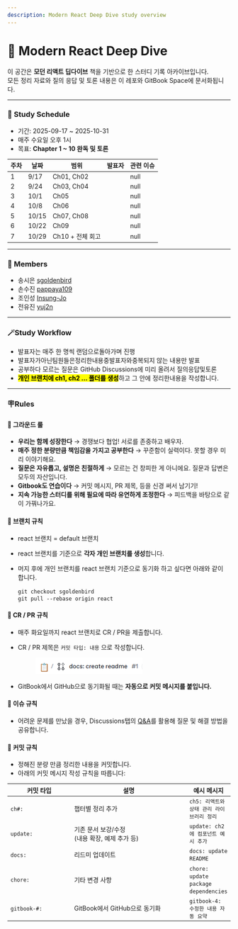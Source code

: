 ```yaml
---
description: Modern React Deep Dive study overview
---
```


# 📖 Modern React Deep Dive

이 공간은 **모던 리액트 딥다이브** 책을 기반으로 한 스터디 기록 아카이브입니다.\
모든 정리 자료와 질의 응답 및 토론 내용은 이 레포와 GitBook Space에 문서화됩니다.

***

### 📅 Study Schedule

* 기간: 2025-09-17 \~ 2025-10-31
* 매주 수요일 오후 1시
* 목표: **Chapter 1 \~ 10 완독 및 토론**

<table data-full-width="false"><thead><tr><th data-type="number">주차</th><th>날짜</th><th>범위</th><th data-type="users" data-multiple>발표자</th><th data-type="number">관련 이슈</th></tr></thead><tbody><tr><td>1</td><td>9/17</td><td>Ch01, Ch02</td><td></td><td>null</td></tr><tr><td>2</td><td>9/24</td><td>Ch03, Ch04</td><td></td><td>null</td></tr><tr><td>3</td><td>10/1</td><td>Ch05</td><td></td><td>null</td></tr><tr><td>4</td><td>10/8</td><td>Ch06</td><td></td><td>null</td></tr><tr><td>5</td><td>10/15</td><td>Ch07, Ch08</td><td></td><td>null</td></tr><tr><td>6</td><td>10/22</td><td>Ch09</td><td></td><td>null</td></tr><tr><td>7</td><td>10/29</td><td>Ch10 + 전체 회고</td><td></td><td>null</td></tr></tbody></table>

***

### 👥 Members

* 송시은 [sgoldenbird](https://github.com/sgoldenbird)
* 손수진 [pappaya109](https://github.com/pappaya109)
* 조인성 [Insung-Jo](https://github.com/Insung-Jo)
* 전유진 [yuj2n](https://github.com/yuj2n)

***

### **🪄Study Workflow**

* 발표자는 매주 한 명씩 랜덤으로돌아가며 진행
* 발표자가아닌팀원들은정리한내용중발표자와중복되지 않는 내용만 발표
* 공부하다 모르는 질문은 GitHub Discussions에 미리 올려서 질의응답및토론
* <mark style="background-color:yellow;">**개인 브랜치에 ch1, ch2 ... 폴더를 생성**</mark>하고 그 안에 정리한내용을 작성합니다.&#x20;

***

### 🪧Rules

#### 🤝 그라운드 룰

* **우리는 함께 성장한다** → 경쟁보다 협업! 서로를 존중하고 배우자.
* **매주 정한 분량만큼 책임감을 가지고 공부한다** → 꾸준함이 실력이다. 못할 경우 미리 이야기해요.
* **질문은 자유롭고, 설명은 친절하게** → 모르는 건 창피한 게 아니에요. 질문과 답변은 모두의 자산입니다.
* **Gitbook도 연습이다** → 커밋 메시지, PR 제목, 등을 신경 써서 남기기!
* **지속 가능한 스터디를 위해 필요에 따라 유연하게 조정한다** → 피드백을 바탕으로 같이 가꿔나가요.

#### 🤝 브랜치 규칙

* react 브랜치 = default 브랜치&#x20;
* react 브랜치를 기준으로 **각자 개인 브랜치를 생성**합니다.&#x20;
*   머지 후에 개인 브랜치를 react 브랜치 기준으로 동기화 하고 싶다면 아래와 같이 합니다.&#x20;

    ```
    git checkout sgoldenbird
    git pull --rebase origin react
    ```

#### 🤝 CR / PR 규칙

* 매주 화요일까지 react 브랜치로  CR / PR을 제출합니다.
*   CR / PR 제목은 `커밋 타입: 내용` 으로 작성합니다.&#x20;

    <div align="left"><figure><img src=".gitbook/assets/image.png" alt=""><figcaption></figcaption></figure></div>
* GitBook에서 GitHub으로 동기화될 때는 **자동으로 커밋 메시지를 붙입니다.**

#### 🤝 이슈 규칙

* 어려운 문제를 만났을 경우, Discussions탭의 [Q\&A](https://github.com/front-studium/solveit/discussions/categories/q-a)를 활용해 질문 및 해결 방법을 공유합니다.

#### 🤝 커밋 규칙

* 정해진 분량 만큼 정리한 내용을 커밋합니다.
* 아래의 커밋 메시지 작성 규칙을 따릅니다:

<table><thead><tr><th width="137">커밋 타입</th><th width="266">설명</th><th>예시 메시지</th></tr></thead><tbody><tr><td><code>ch#:</code></td><td>챕터별 정리 추가</td><td><code>ch5: 리액트와 상태 관리 라이브러리 정리</code></td></tr><tr><td><code>update:</code></td><td>기존 문서 보강/수정 <br>(내용 확장, 예제 추가 등)</td><td><code>update: ch2에 컴포넌트 예시 추가</code>      </td></tr><tr><td><code>docs:</code></td><td>리드미 업데이트 </td><td><code>docs: update README</code> </td></tr><tr><td><code>chore:</code></td><td>기타 변경 사항</td><td><code>chore: update package dependencies</code></td></tr><tr><td><code>gitbook-#:</code></td><td>GitBook에서 GitHub으로 동기화</td><td><code>gitbook-4: 수정한 내용 자동 요약</code> </td></tr></tbody></table>


